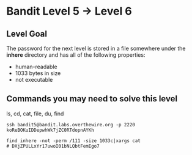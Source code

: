# Bandit Level 5 → Level 6

## Level Goal

The password for the next level is stored in a file somewhere under the **inhere** directory and has all of the following properties:

- human-readable
- 1033 bytes in size
- not executable

## Commands you may need to solve this level

ls, cd, cat, file, du, find



```
ssh bandit5@bandit.labs.overthewire.org -p 2220
koReBOKuIDDepwhWk7jZC0RTdopnAYKh

find inhere -not -perm /111 -size 1033c|xargs cat
# DXjZPULLxYr17uwoI01bNLQbtFemEgo7
                                                                                                                                                                                                                                                                                                                                                                                                                                                                                                                                                                                                                                                                                                                                                                                                                                                                                                                                                                                                                                        
```

